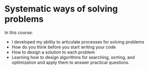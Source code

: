 # Systematic ways of solving problems

In this course:
  - I developed my ability to articulate processes for solving problems
  - How do you think before you start writing your code
  - How to design a solution to each problem
  - Learning how to design algorithms for searching, sorting, and optimization and apply them to answer practical questions.


